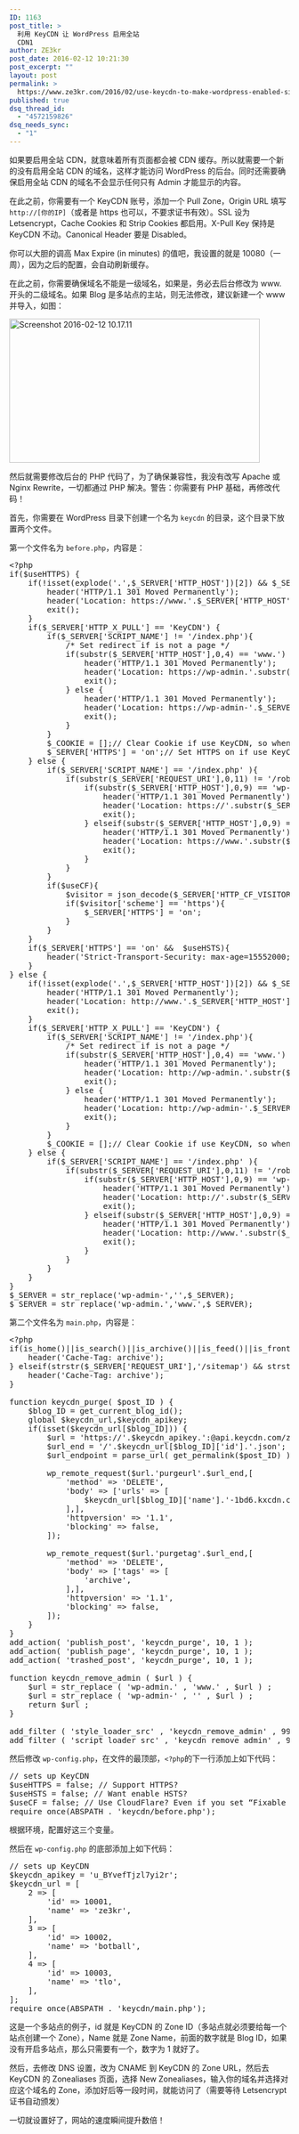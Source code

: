 ```yaml
---
ID: 1163
post_title: >
  利用 KeyCDN 让 WordPress 启用全站
  CDN1
author: ZE3kr
post_date: 2016-02-12 10:21:30
post_excerpt: ""
layout: post
permalink: >
  https://www.ze3kr.com/2016/02/use-keycdn-to-make-wordpress-enabled-site-wide-cdn/
published: true
dsq_thread_id:
  - "4572159826"
dsq_needs_sync:
  - "1"
---
```

如果要启用全站 CDN，就意味着所有页面都会被 CDN 缓存。所以就需要一个新的没有启用全站 CDN 的域名，这样才能访问 WordPress 的后台。同时还需要确保启用全站 CDN 的域名不会显示任何只有 Admin 才能显示的内容。

在此之前，你需要有一个 KeyCDN 账号，添加一个 Pull Zone，Origin URL 填写 <code>http://[你的IP]</code>（或者是 https 也可以，不要求证书有效）。SSL 设为 Letsencrypt，Cache Cookies 和 Strip Cookies 都启用。X-Pull Key 保持是 KeyCDN 不动。Canonical Header 要是 Disabled。

你可以大胆的调高 Max Expire (in minutes) 的值吧，我设置的就是 10080（一周），因为之后的配置，会自动刷新缓存。

在此之前，你需要确保域名不能是一级域名，如果是，务必去后台修改为 www. 开头的二级域名。如果 Blog 是多站点的主站，则无法修改，建议新建一个 www 并导入，如图：

<a href="https://media.landcement.com/sites/2/20160212101726/Screenshot-2016-02-12-10.17.11.png" rel="attachment wp-att-1164"><img src="https://media.landcement.com/sites/2/20160212101726/Screenshot-2016-02-12-10.17.11-450x259.png" alt="Screenshot 2016-02-12 10.17.11" width="450" height="259" class="aligncenter size-medium wp-image-1164" /></a>

然后就需要修改后台的 PHP 代码了，为了确保兼容性，我没有改写 Apache 或 Nginx Rewrite，一切都通过 PHP 解决。警告：你需要有 PHP 基础，再修改代码！

首先，你需要在 WordPress 目录下创建一个名为 <code>keycdn</code> 的目录，这个目录下放置两个文件。

第一个文件名为<!--more--> <code>before.php</code>，内容是：

<pre class="lang:php decode:true " title="before.php" >&lt;?php
if($useHTTPS) {
	if(!isset(explode('.',$_SERVER['HTTP_HOST'])[2]) &amp;&amp; $_SERVER['SCRIPT_NAME'] == '/index.php'){
		header('HTTP/1.1 301 Moved Permanently');
		header('Location: https://www.'.$_SERVER['HTTP_HOST'].$_SERVER['REQUEST_URI']);
		exit();
	}
	if($_SERVER['HTTP_X_PULL'] == 'KeyCDN') {
		if($_SERVER['SCRIPT_NAME'] != '/index.php'){
			/* Set redirect if is not a page */
			if(substr($_SERVER['HTTP_HOST'],0,4) == 'www.') {
				header('HTTP/1.1 301 Moved Permanently');
				header('Location: https://wp-admin.'.substr($_SERVER['HTTP_HOST'],4).$_SERVER['REQUEST_URI']);
				exit();
			} else {
				header('HTTP/1.1 301 Moved Permanently');
				header('Location: https://wp-admin-'.$_SERVER['HTTP_HOST'].$_SERVER['REQUEST_URI']);
				exit();
			}
		}
		$_COOKIE = [];// Clear Cookie if use KeyCDN, so when use KeyCDN, never show adminbar.
		$_SERVER['HTTPS'] = 'on';// Set HTTPS on if use KeyCDN, even if the origin server is not HTTPS.
	} else {
		if($_SERVER['SCRIPT_NAME'] == '/index.php' ){
			if(substr($_SERVER['REQUEST_URI'],0,11) != '/robots.txt') {
				if(substr($_SERVER['HTTP_HOST'],0,9) == 'wp-admin-') {
					header('HTTP/1.1 301 Moved Permanently');
					header('Location: https://'.substr($_SERVER['HTTP_HOST'],9).$_SERVER['REQUEST_URI']);
					exit();
				} elseif(substr($_SERVER['HTTP_HOST'],0,9) == 'wp-admin.') {
					header('HTTP/1.1 301 Moved Permanently');
					header('Location: https://www.'.substr($_SERVER['HTTP_HOST'],9).$_SERVER['REQUEST_URI']);
					exit();
				}
			}
		}
		if($useCF){
			$visitor = json_decode($_SERVER['HTTP_CF_VISITOR'],true);
			if($visitor['scheme'] == 'https'){
				$_SERVER['HTTPS'] = 'on';
			}
		}
	}
	if($_SERVER['HTTPS'] == 'on' &amp;&amp;  $useHSTS){
		header('Strict-Transport-Security: max-age=15552000; includeSubDomains; preload');
	}
} else {
	if(!isset(explode('.',$_SERVER['HTTP_HOST'])[2]) &amp;&amp; $_SERVER['SCRIPT_NAME'] == '/index.php'){
		header('HTTP/1.1 301 Moved Permanently');
		header('Location: http://www.'.$_SERVER['HTTP_HOST'].$_SERVER['REQUEST_URI']);
		exit();
	}
	if($_SERVER['HTTP_X_PULL'] == 'KeyCDN') {
		if($_SERVER['SCRIPT_NAME'] != '/index.php'){
			/* Set redirect if is not a page */
			if(substr($_SERVER['HTTP_HOST'],0,4) == 'www.') {
				header('HTTP/1.1 301 Moved Permanently');
				header('Location: http://wp-admin.'.substr($_SERVER['HTTP_HOST'],4).$_SERVER['REQUEST_URI']);
				exit();
			} else {
				header('HTTP/1.1 301 Moved Permanently');
				header('Location: http://wp-admin-'.$_SERVER['HTTP_HOST'].$_SERVER['REQUEST_URI']);
				exit();
			}
		}
		$_COOKIE = [];// Clear Cookie if use KeyCDN, so when use KeyCDN, never show adminbar.
	} else {
		if($_SERVER['SCRIPT_NAME'] == '/index.php' ){
			if(substr($_SERVER['REQUEST_URI'],0,11) != '/robots.txt') {
				if(substr($_SERVER['HTTP_HOST'],0,9) == 'wp-admin-') {
					header('HTTP/1.1 301 Moved Permanently');
					header('Location: http://'.substr($_SERVER['HTTP_HOST'],9).$_SERVER['REQUEST_URI']);
					exit();
				} elseif(substr($_SERVER['HTTP_HOST'],0,9) == 'wp-admin.') {
					header('HTTP/1.1 301 Moved Permanently');
					header('Location: http://www.'.substr($_SERVER['HTTP_HOST'],9).$_SERVER['REQUEST_URI']);
					exit();
				}
			}
		}
	}
}
$_SERVER = str_replace('wp-admin-','',$_SERVER);
$_SERVER = str_replace('wp-admin.','www.',$_SERVER);</pre> 

第二个文件名为 <code>main.php</code>，内容是：

<pre class="lang:php decode:true " title="main.php" >&lt;?php
if(is_home()||is_search()||is_archive()||is_feed()||is_front_page()){
	header('Cache-Tag: archive');
} elseif(strstr($_SERVER['REQUEST_URI'],'/sitemap') &amp;&amp; strstr($_SERVER['REQUEST_URI'],'.xml')) {
	header('Cache-Tag: archive');
}

function keycdn_purge( $post_ID ) {
	$blog_ID = get_current_blog_id();
	global $keycdn_url,$keycdn_apikey;
	if(isset($keycdn_url[$blog_ID])) {
		$url = 'https://'.$keycdn_apikey.':@api.keycdn.com/zones/';
		$url_end = '/'.$keycdn_url[$blog_ID]['id'].'.json';
		$url_endpoint = parse_url( get_permalink($post_ID) )['path'];

		wp_remote_request($url.'purgeurl'.$url_end,[
			'method' =&gt; 'DELETE',
			'body' =&gt; ['urls' =&gt; [
				$keycdn_url[$blog_ID]['name'].'-1bd6.kxcdn.com'.$url_endpoint,
			],],
			'httpversion' =&gt; '1.1',
			'blocking' =&gt; false,
		]);

		wp_remote_request($url.'purgetag'.$url_end,[
			'method' =&gt; 'DELETE',
			'body' =&gt; ['tags' =&gt; [
				'archive',
			],],
			'httpversion' =&gt; '1.1',
			'blocking' =&gt; false,
		]);
	}
}
add_action( 'publish_post', 'keycdn_purge', 10, 1 );
add_action( 'publish_page', 'keycdn_purge', 10, 1 );
add_action( 'trashed_post', 'keycdn_purge', 10, 1 );

function keycdn_remove_admin ( $url ) {
	$url = str_replace ( 'wp-admin.' , 'www.' , $url ) ;
	$url = str_replace ( 'wp-admin-' , '' , $url ) ;
	return $url ;
}

add_filter ( 'style_loader_src' , 'keycdn_remove_admin' , 99 , 1 ) ;
add_filter ( 'script_loader_src' , 'keycdn_remove_admin' , 99 , 1 ) ;
</pre> 

然后修改 <code>wp-config.php</code>，在文件的最顶部，<code>&lt;?php</code>的下一行添加上如下代码：
 
<pre class="lang:php decode:true " >// sets up KeyCDN
$useHTTPS = false; // Support HTTPS?
$useHSTS = false; // Want enable HSTS?
$useCF = false; // Use CloudFlare? Even if you set “Fixable SSL”, WordPress still can identify if visitor is using HTTPS.
require_once(ABSPATH . 'keycdn/before.php');</pre> 

根据环境，配置好这三个变量。

然后在 <code>wp-config.php</code> 的底部添加上如下代码：
 
<pre class="lang:php decode:true " >// sets up KeyCDN
$keycdn_apikey = 'u_BYvefTjzl7yi2r';
$keycdn_url = [
	2 =&gt; [
		'id' =&gt; 10001,
		'name' =&gt; 'ze3kr',
	],
	3 =&gt; [
		'id' =&gt; 10002,
		'name' =&gt; 'botball',
	],
	4 =&gt; [
		'id' =&gt; 10003,
		'name' =&gt; 'tlo',
	],
];
require_once(ABSPATH . 'keycdn/main.php');</pre> 

这是一个多站点的例子，id 就是 KeyCDN 的 Zone ID（多站点就必须要给每一个站点创建一个 Zone），Name 就是 Zone Name，前面的数字就是 Blog ID，如果没有开启多站点，那么只需要有一个，数字为 1 就好了。

然后，去修改 DNS 设置，改为 CNAME 到 KeyCDN 的 Zone URL，然后去 KeyCDN 的 Zonealiases 页面，选择 New Zonealiases，输入你的域名并选择对应这个域名的 Zone，添加好后等一段时间，就能访问了（需要等待 Letsencrypt 证书自动颁发）

一切就设置好了，网站的速度瞬间提升数倍！